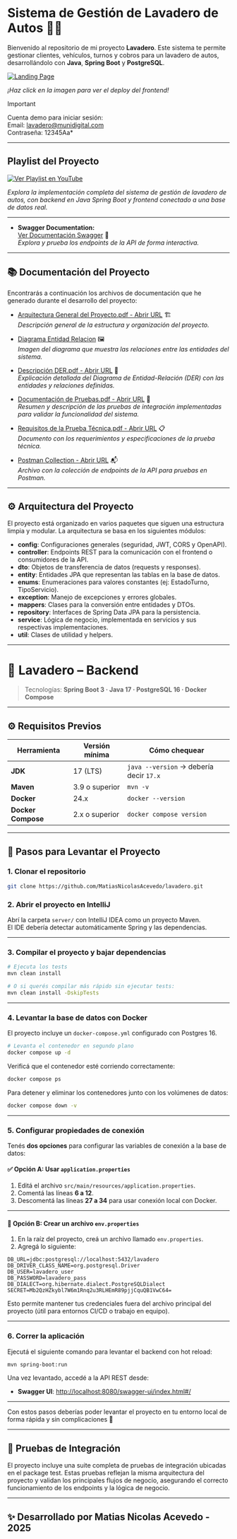 # Sistema de Gestión de Lavadero de Autos 🚗✨

Bienvenido al repositorio de mi proyecto **Lavadero**. Este sistema te permite gestionar clientes, vehículos, turnos y cobros para un lavadero de autos, desarrollándolo con **Java**, **Spring Boot** y **PostgreSQL**.

[![Landing Page](https://github.com/user-attachments/assets/ef782d5a-d3a4-4d54-ad76-e61f5cc63329)](https://lavadero-munidigital.vercel.app)

_¡Haz click en la imagen para ver el deploy del frontend!_

> [!IMPORTANT]
> Cuenta demo para iniciar sesión:<br>
> Email: lavadero@munidigital.com<br>
> Contraseña: 12345Aa*




---

## Playlist del Proyecto  
[![Ver Playlist en YouTube](https://img.shields.io/badge/YouTube-Playlist-red?logo=youtube)](https://youtube.com/playlist?list=PLkNS1qPGkDME9XgneSvzi2yYZ_AQmUOdF&si=nE-MgutukRJn5So_)  

_Explora la implementación completa del sistema de gestión de lavadero de autos, con backend en Java Spring Boot y frontend conectado a una base de datos real._

---

- **Swagger Documentation:**  
  [Ver Documentación Swagger](https://lavaderoweb.onrender.com/swagger-ui/index.html#/) 📝  
  _Explora y prueba los endpoints de la API de forma interactiva._
  
---

## 📚 Documentación del Proyecto

Encontrarás a continuación los archivos de documentación que he generado durante el desarrollo del proyecto:

- <a href="https://drive.google.com/file/d/1zQ8NieomysZ93aVFemlpWYM69nlgePJT/view?usp=drive_link" target="_blank">Arquitectura General del Proyecto.pdf - Abrir URL</a> 🏗️  
  _Descripción general de la estructura y organización del proyecto._

- <a href="https://drive.google.com/file/d/10Vfso0BiZXnSL7fGPK4ZY2lcTmVDZOWj/view?usp=drive_link" target="_blank">Diagrama Entidad Relacion</a> 🖼️  
  _Imagen del diagrama que muestra las relaciones entre las entidades del sistema._

- <a href="https://drive.google.com/file/d/1I8oiymYeyrsXzVumH-NPndcewU9FqR-b/view?usp=drive_link" target="_blank">Descripción DER.pdf - Abrir URL</a> 📑  
  _Explicación detallada del Diagrama de Entidad-Relación (DER) con las entidades y relaciones definidas._

- <a href="https://drive.google.com/file/d/1gnGb8l2PORtsXUj2cwMUJ1-Vwmvxj4XV/view?usp=drive_link" target="_blank">Documentación de Pruebas.pdf - Abrir URL</a> 🧪  
  _Resumen y descripción de las pruebas de integración implementadas para validar la funcionalidad del sistema._

- <a href="https://drive.google.com/file/d/1UnJ5Uj6W3mnruca8RNXeZwXMtxxrUNof/view?usp=drive_link" target="_blank">Requisitos de la Prueba Técnica.pdf - Abrir URL</a> 📋  
  _Documento con los requerimientos y especificaciones de la prueba técnica._

- <a href="https://drive.google.com/file/d/13_zXjwXfnk0SpsFkCVjTiWvhDfEmaFze/view?usp=drive_link" target="_blank">Postman Collection - Abrir URL</a> 📬  
  _Archivo con la colección de endpoints de la API para pruebas en Postman._


---

## ⚙️ Arquitectura del Proyecto

El proyecto está organizado en varios paquetes que siguen una estructura limpia y modular. La arquitectura se basa en los siguientes módulos:

- **config**: Configuraciones generales (seguridad, JWT, CORS y OpenAPI).  
- **controller**: Endpoints REST para la comunicación con el frontend o consumidores de la API.  
- **dto**: Objetos de transferencia de datos (requests y responses).  
- **entity**: Entidades JPA que representan las tablas en la base de datos.  
- **enums**: Enumeraciones para valores constantes (ej: EstadoTurno, TipoServicio).  
- **exception**: Manejo de excepciones y errores globales.  
- **mappers**: Clases para la conversión entre entidades y DTOs.  
- **repository**: Interfaces de Spring Data JPA para la persistencia.  
- **service**: Lógica de negocio, implementada en servicios y sus respectivas implementaciones.  
- **util**: Clases de utilidad y helpers.

---

# 🧽 Lavadero – Backend

> Tecnologías: **Spring Boot 3 · Java 17 · PostgreSQL 16 · Docker Compose**

---

## ⚙️ Requisitos Previos

| Herramienta       | Versión mínima | Cómo chequear                              |
|-------------------|----------------|--------------------------------------------|
| **JDK**           | 17 (LTS)       | `java --version` → debería decir `17.x`    |
| **Maven**         | 3.9 o superior | `mvn -v`                                   |
| **Docker**        | 24.x           | `docker --version`                         |
| **Docker Compose**| 2.x o superior | `docker compose version`                   |

---

## 🚀 Pasos para Levantar el Proyecto

### 1. Clonar el repositorio

```bash
git clone https://github.com/MatiasNicolasAcevedo/lavadero.git
```

### 2. Abrir el proyecto en IntelliJ

Abrí la carpeta `server/` con IntelliJ IDEA como un proyecto Maven.  
El IDE debería detectar automáticamente Spring y las dependencias.

---

### 3. Compilar el proyecto y bajar dependencias

```bash
# Ejecuta los tests
mvn clean install

# O si querés compilar más rápido sin ejecutar tests:
mvn clean install -DskipTests
```

---

### 4. Levantar la base de datos con Docker

El proyecto incluye un `docker-compose.yml` configurado con Postgres 16.

```bash
# Levanta el contenedor en segundo plano
docker compose up -d
```

Verificá que el contenedor esté corriendo correctamente:

```bash
docker compose ps
```

Para detener y eliminar los contenedores junto con los volúmenes de datos:

```bash
docker compose down -v
```

---

### 5. Configurar propiedades de conexión

Tenés **dos opciones** para configurar las variables de conexión a la base de datos:

#### ✅ Opción A: Usar `application.properties`

1. Editá el archivo `src/main/resources/application.properties`.
2. Comentá las líneas **6 a 12**.
3. Descomentá las líneas **27 a 34** para usar conexión local con Docker.

---

#### 🔐 Opción B: Crear un archivo `env.properties`

1. En la raíz del proyecto, creá un archivo llamado `env.properties`.
2. Agregá lo siguiente:

```properties
DB_URL=jdbc:postgresql://localhost:5432/lavadero
DB_DRIVER_CLASS_NAME=org.postgresql.Driver
DB_USER=lavadero_user
DB_PASSWORD=lavadero_pass
DB_DIALECT=org.hibernate.dialect.PostgreSQLDialect
SECRET=Mb2QzHZkybl7W6m1Rnq2u3RLHEmR89pjjCquQB1VwC64=
```

Esto permite mantener tus credenciales fuera del archivo principal del proyecto (útil para entornos CI/CD o trabajo en equipo).

---

### 6. Correr la aplicación

Ejecutá el siguiente comando para levantar el backend con hot reload:

```bash
mvn spring-boot:run
```

Una vez levantado, accedé a la API REST desde:

- **Swagger UI**: [http://localhost:8080/swagger-ui/index.html#/](http://localhost:8080/swagger-ui/index.html#/)

---

Con estos pasos deberías poder levantar el proyecto en tu entorno local de forma rápida y sin complicaciones 🚀

---

## 🧪 Pruebas de Integración
El proyecto incluye una suite completa de pruebas de integración ubicadas en el package test. Estas pruebas reflejan la misma arquitectura del proyecto y validan los principales flujos de negocio, asegurando el correcto funcionamiento de los endpoints y la lógica de negocio.

---

## ✨ Desarrollado por Matias Nicolas Acevedo - 2025
